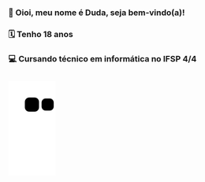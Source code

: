   <div>
    <h3> 👾 Oioi, meu nome é Duda, seja bem-vindo(a)!</h3>
    <h3> 🗓️ Tenho 18 anos</h3>
    <h3> 💻 Cursando técnico em informática no IFSP 4/4</h3>
  </div>

##

  <div>

  ![Snake animation](https://github.com/MariaEduardaBernardo/MariaEduardaBernardo/blob/output/github-contribution-grid-snake.svg)

  </div>

